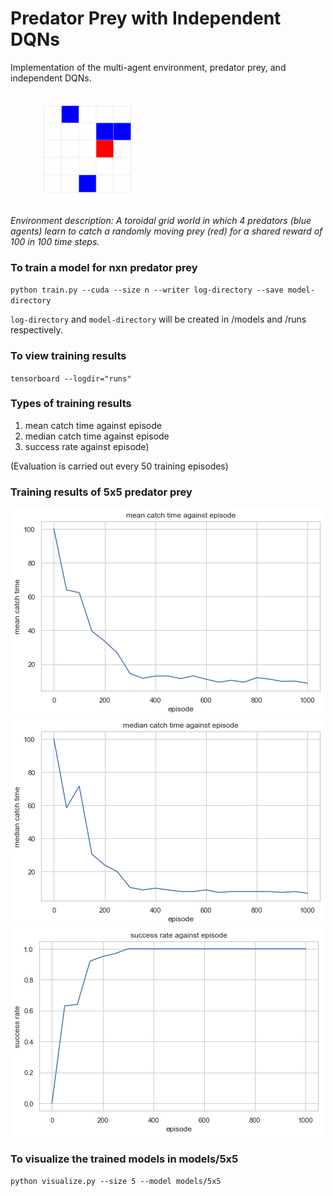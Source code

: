 # Predator Prey with Independent DQNs
Implementation of the multi-agent environment, predator prey, and independent DQNs.

<a href="#"><img src="./images/5x5-visualization.gif" width="240"/></a>

*Environment description: A toroidal grid world in which 4 predators (blue agents) learn to catch a randomly moving prey (red) for a shared reward of 100 in 100 time steps.*

### To train a model for nxn predator prey

`python train.py --cuda --size n --writer log-directory --save model-directory`

`log-directory` and `model-directory` will be created in /models and /runs respectively.

### To view training results 

`tensorboard --logdir="runs"`

### Types of training results

1. mean catch time against episode
1. median catch time against episode
1. success rate against episode)

(Evaluation is carried out every 50 training episodes)

### Training results of 5x5 predator prey

![image info](./images/5x5-mean.png)
![image info](./images/5x5-median.png)
![image info](./images/5x5-success-rate.png)

### To visualize the trained models in models/5x5

`python visualize.py --size 5 --model models/5x5`